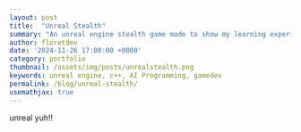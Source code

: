 ```yaml
---
layout: post
title:  "Unreal Stealth"
summary: "An unreal engine stealth game made to show my learning experience with C++ in Unreal."
author: floretdev
date: '2024-11-26 17:00:00 +0000'
category: portfolio
thumbnail: /assets/img/posts/unrealstealth.png
keywords: unreal engine, c++, AI Programming, gamedev
permalink: /blog/unreal-stealth/
usemathjax: true
---
```


unreal yuh!!